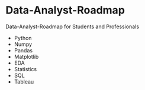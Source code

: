 # Data-Analyst-Roadmap
Data-Analyst-Roadmap for Students and Professionals



- Python
- Numpy
- Pandas
- Matplotlib
- EDA
- Statistics
- SQL
- Tableau
